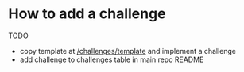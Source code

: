 # How to add a challenge

TODO

* copy template at [/challenges/template](./../challenges/template/) and implement a challenge
* add challenge to challenges table in main repo README
 